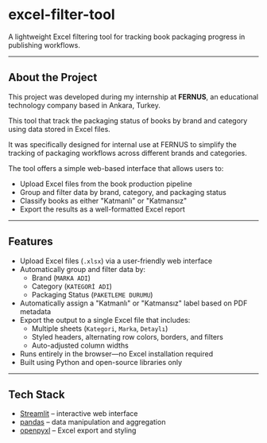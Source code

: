 # excel-filter-tool

A lightweight Excel filtering tool for tracking book packaging progress in publishing workflows.

---

## About the Project

This project was developed during my internship at **FERNUS**, an educational technology company based in Ankara, Turkey.

This tool that track the packaging status of books by brand and category using data stored in Excel files.  

It was specifically designed for internal use at FERNUS to simplify the tracking of packaging workflows across different brands and categories.

The tool offers a simple web-based interface that allows users to:
- Upload Excel files from the book production pipeline
- Group and filter data by brand, category, and packaging status
- Classify books as either "Katmanlı" or "Katmansız"
- Export the results as a well-formatted Excel report

---

## Features

- Upload Excel files (`.xlsx`) via a user-friendly web interface
- Automatically group and filter data by:
  - Brand (`MARKA ADI`)
  - Category (`KATEGORİ ADI`)
  - Packaging Status (`PAKETLEME DURUMU`)
- Automatically assign a "Katmanlı" or "Katmansız" label based on PDF metadata
- Export the output to a single Excel file that includes:
  - Multiple sheets (`Kategori`, `Marka`, `Detaylı`)
  - Styled headers, alternating row colors, borders, and filters
  - Auto-adjusted column widths
- Runs entirely in the browser—no Excel installation required
- Built using Python and open-source libraries only

---

## Tech Stack

- [Streamlit](https://streamlit.io/) – interactive web interface
- [pandas](https://pandas.pydata.org/) – data manipulation and aggregation
- [openpyxl](https://openpyxl.readthedocs.io/) – Excel export and styling
